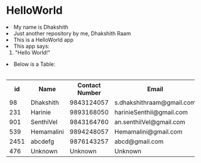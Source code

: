 # HelloWorld
<li>
  My name is Dhakshith
</li>
<li>
  Just another repository by me, Dhakshith Raam
</li>
<li>
  This is a HelloWorld app
</li>
<li>
  This app says:
<ol>
<li>
  "Hello World!"
</li>
</ol>
</li>
<li>
  Below is a Table:
</li>
<br>
<table>
  <tr>
    <th>id</th>
    <th>Name</th>
    <th>Contact Number</th>
    <th>Email</th>
  </tr>
  <tr>
    <td>98</td>
    <td>Dhakshith</td>
    <td>9843124057</td>
    <td>s.dhakshithraam@gmail.com</td>
  </tr>
    <tr>
    <td>231</td>
    <td>Harinie</td>
    <td>9893168050</td>
    <td>harinieSenthil@gmail.com</td>
  </tr>
  <tr>
    <td>901</td>
    <td>SenthiVel</td>
    <td>9843164760</td>
    <td>an.senthilVel@gmail.com</td>
  </tr>
  <tr>
    <td>539</td>
    <td>Hemamalini</td>
    <td>9894248057</td>
    <td>Hemamalini@gmail.com</td>
  </tr>
  <tr>
    <td>2451</td>
    <td>abcdefg</td>
    <td>9876143257</td>
    <td>abcd@gmail.com</td>
  </tr>
  <tr>
    <td>476</td>
    <td>Unknown</td>
    <td>Unknown</td>
    <td>Unknown</td>
  </tr>

